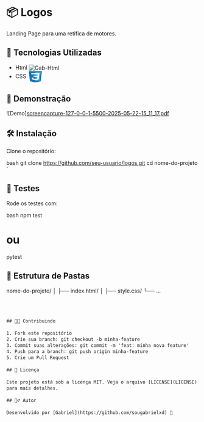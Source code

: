 # 📦 Logos

Landing Page para uma retifica de motores.

## 🚀 Tecnologias Utilizadas

- Html <img align="center" alt="Gab-Html" height="30" width="40" src="https://raw.githubusercontent.com/devicons/devicon/master/icons/html/html-original.svg">
- CSS <img align="center" alt="Gab-CSS" height="30" width="40" src="https://raw.githubusercontent.com/devicons/devicon/master/icons/css3/css3-original.svg">

## 📸 Demonstração

![Demo][screencapture-127-0-0-1-5500-2025-05-22-15_11_17.pdf](https://github.com/user-attachments/files/20410103/screencapture-127-0-0-1-5500-2025-05-22-15_11_17.pdf)


## 🛠 Instalação

Clone o repositório:

bash
git clone https://github.com/seu-usuario/logos.git
cd nome-do-projeto
`



## 🧪 Testes

Rode os testes com:

bash
npm test
# ou
pytest


## 📁 Estrutura de Pastas


nome-do-projeto/
│   ├── index.html/
│   ├── style.css/
└── ...
```



## 🧑‍💻 Contribuindo

1. Fork este repositório  
2. Crie sua branch: git checkout -b minha-feature
3. Commit suas alterações: git commit -m 'feat: minha nova feature'
4. Push para a branch: git push origin minha-feature
5. Crie um Pull Request

## 📄 Licença

Este projeto está sob a licença MIT. Veja o arquivo [LICENSE](LICENSE) para mais detalhes.

## 🙋‍♂ Autor

Desenvolvido por [Gabriel](https://github.com/sougabrielxd) 🚀
